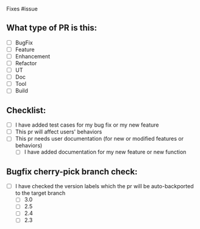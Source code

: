 Fixes #issue

## What type of PR is this:
- [ ] BugFix
- [ ] Feature
- [ ] Enhancement
- [ ] Refactor
- [ ] UT
- [ ] Doc
- [ ] Tool
- [ ] Build

## Checklist:
- [ ] I have added test cases for my bug fix or my new feature
- [ ] This pr will affect users' behaviors
- [ ] This pr needs user documentation (for new or modified features or behaviors)
  - [ ] I have added documentation for my new feature or new function

## Bugfix cherry-pick branch check:
- [ ] I have checked the version labels which the pr will be auto-backported to the target branch
  - [ ] 3.0
  - [ ] 2.5
  - [ ] 2.4
  - [ ] 2.3
